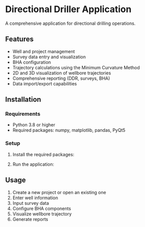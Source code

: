 # Directional Driller Application

A comprehensive application for directional drilling operations.

## Features

- Well and project management
- Survey data entry and visualization
- BHA configuration
- Trajectory calculations using the Minimum Curvature Method
- 2D and 3D visualization of wellbore trajectories
- Comprehensive reporting (DDR, surveys, BHA)
- Data import/export capabilities

## Installation

### Requirements
- Python 3.8 or higher
- Required packages: numpy, matplotlib, pandas, PyQt5

### Setup
1. Install the required packages:
   
2. Run the application:
   

## Usage

1. Create a new project or open an existing one
2. Enter well information
3. Input survey data
4. Configure BHA components
5. Visualize wellbore trajectory
6. Generate reports

